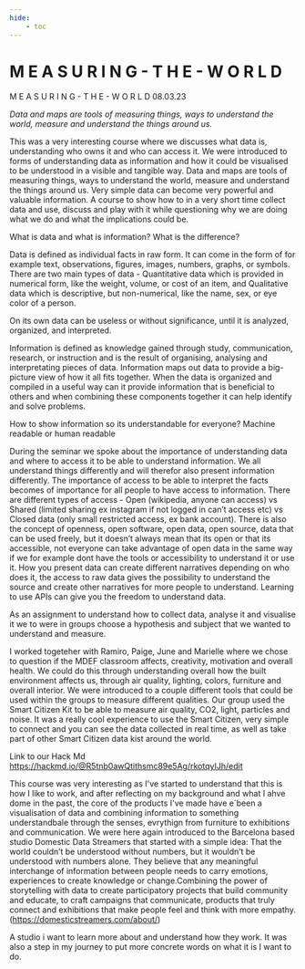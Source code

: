 ```yaml
---
hide:
    - toc
---
```


# M E A S U R I N G - T H E - W O R L D

M E A S U R I N G  - T H E - W O R L D
08.03.23

*Data and maps are tools of measuring things, ways to understand the world, measure and understand the things around us.* 

This was a very interesting course where we discusses what data is, understanding who owns it and who can access it. We were introduced to forms of understanding data as information and how it could be visualised to  be understood in a visible and tangible way. Data and maps are tools of measuring things, ways to understand the world, measure and understand the things around us. Very simple data can become very powerful and valuable information. A course to show how to in a very short time collect data and use, discuss and play with it while questioning why we are doing what we do and what the implications could be.

What is data and what is information? What is the difference?

Data is defined as individual facts in raw form. It can come in the form of for example text, observations, figures, images, numbers, graphs, or symbols. There are two main types of data - Quantitative data which is provided in numerical form, like the weight, volume, or cost of an item, and Qualitative data which is descriptive, but non-numerical, like the name, sex, or eye color of a person.

On its own data can be useless or without significance, until it is analyzed, organized, and interpreted.

Information is defined as knowledge gained through study, communication, research, or instruction and is the result of organising, analysing and interpretating  pieces of data. Information maps out data to provide a big-picture view of how it all fits together. When the data is organized and compiled in a useful way can it provide information that is beneficial to others and when combining these components together it can help identify and solve problems.

How to show information so its understandable for everyone? Machine readable or human readable

During the seminar we spoke about the importance of understanding data and where to access it to be able to understand information. We all understand things differently and will therefor also present information differently. The importance of access to be able to interpret the facts becomes of importance for all people to have access to information. There are different types of access - Open (wikipedia, anyone can access) vs Shared (limited sharing ex instagram if not logged in can’t access etc) vs Closed data (only small restricted access, ex bank account). There is also the concept of openness, open software, open data, open source, data that can be used freely, but it doesn’t always mean that its open or that its accessible, not everyone can take advantage of open data in the same way if we for example dont have the tools or accessibility to understand it or use it. How you present data can create different narratives depending on who does it, the access to raw data gives the possibility to understand the source and create other narratives for more people to understand. Learning to use APIs can give you the freedom to understand data.

As an assignment to understand how to collect data, analyse it and visualise it we to were in groups choose a hypothesis and subject that we wanted to understand and measure.

I worked togeteher with Ramiro, Paige, June and Marielle where we chose to question if the MDEF classroom affects, creativity, motivation and overall health. We could do this through understanding overall how the built environment affects us, through air quality, lighting, colors, furniture and overall interior. We were introduced to a couple different tools that could be used within the groups to measure different qualities. Our group used the Smart Citizen Kit to be able to measure air quality, CO2, light, particles and noise. It was a really cool experience to use the Smart Citizen, very simple to connect and you can see the data collected in real time, as well as take part of other Smart Citizen data kist around the world.

Link to our Hack Md
https://hackmd.io/@R5tnb0awQtithsmc89e5Ag/rkotqyIJh/edit

This course was very interesting as I've started to understand that this is how I like to work, and after reflecting on my background and what I ahve dome in the past, the core of the products I've made have e´been a visualisation of data and combining information to something understandbale through the senses, evrythign from furniture to exhibitions and communication. We were here again introduced to the Barcelona based studio Domestic Data Streamers that started with a simple idea: That the world couldn’t be understood without numbers, but it wouldn’t be understood with numbers alone. They believe that any meaningful interchange of information between people needs to carry emotions, experiences to create knowledge or change.Combining the power of storytelling with data to create participatory projects that build community and educate, to craft campaigns that communicate, products that truly connect and exhibitions that make people feel and think with more empathy.(https://domesticstreamers.com/about/)

A studio i want to learn more about and understand how they work. It was also a step in my journey to put more concrete words on what it is I want to do.


